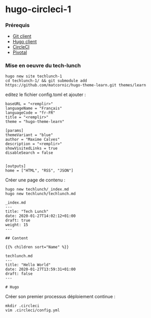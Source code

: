 # hugo-circleci-1

### Prérequis

- [Git client](https://git-scm.com/downloads)
- [Hugo client](https://gohugo.io/getting-started/installing)
- [CircleCI](https://circleci.com/)
- [Pivotal](https://run.pivotal.io/)

### Mise en oeuvre du tech-lunch
```
hugo new site techlunch-1
cd techlunch-1/ && git submodule add https://github.com/matcornic/hugo-theme-learn.git themes/learn
```
editez le fichier config.toml et ajouter :
```
baseURL = "<remplir>"
languageName = "Français"
languageCode = "fr-FR"
title = "<remplir>"
theme = "hugo-theme-learn"

[params]
themeVariant = "blue"
author = "Maxime Calves"
description = "<remplir>"
showVisitedLinks = true
disableSearch = false


[outputs]
home = ["HTML", "RSS", "JSON"]
```
Créer une page de contenu :
```
hugo new techlunch/_index.md
hugo new techlunch/techlunch.md

_index.md
---
title: "Tech Lunch"
date: 2020-01-27T14:02:12+01:00
draft: true
weight: 15
---

## Content

{{% children sort="Name" %}}

techlunch.md
---
title: "Hello World"
date: 2020-01-27T13:59:31+01:00
draft: false
---

# Hugo
```

Créer son premier processus déploiement continue :
```
mkdir .circleci
vim .circleci/config.yml
```
